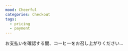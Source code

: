 ```yaml
---
mood: Cheerful
categories: Checkout
tags:
  - pricing
  - payment
---
```

お支払いを確認する間、コーヒーをお召し上がりください...